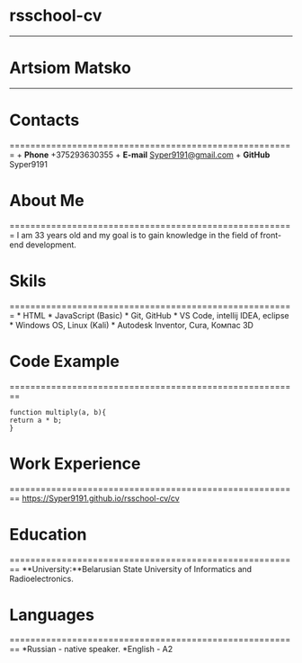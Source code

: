 # rsschool-cv
*******************************************************
# **Artsiom Matsko**
*******************************************************
# **Contacts**
=======================================================
    + **Phone** +375293630355
    + **E-mail** Syper9191@gmail.com
    + **GitHub** Syper9191
# **About Me**
=======================================================
I am 33 years old and my goal is to gain knowledge in the field of front-end development.
# **Skils**
=======================================================
    * HTML
    * JavaScript (Basic)
    * Git, GitHub
    * VS Code, intellij IDEA, eclipse
    * Windows OS, Linux (Kali)
    * Autodesk Inventor, Cura, Компас 3D 
# **Code Example**
========================================================
```
function multiply(a, b){
return a * b;
}
```
# **Work Experience**
========================================================
https://Syper9191.github.io/rsschool-cv/cv
# **Education**
========================================================
**University:**Belarusian State University of Informatics and Radioelectronics.
# **Languages**
========================================================
    *Russian - native speaker.
    *English - A2